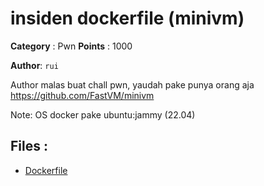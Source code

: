 # insiden dockerfile (minivm)

**Category** : Pwn
**Points** : 1000

**Author**: `rui`

Author malas buat chall pwn, yaudah pake punya orang aja https://github.com/FastVM/minivm

Note: OS docker pake ubuntu:jammy (22.04)

## Files : 
 - [Dockerfile](./Dockerfile)


